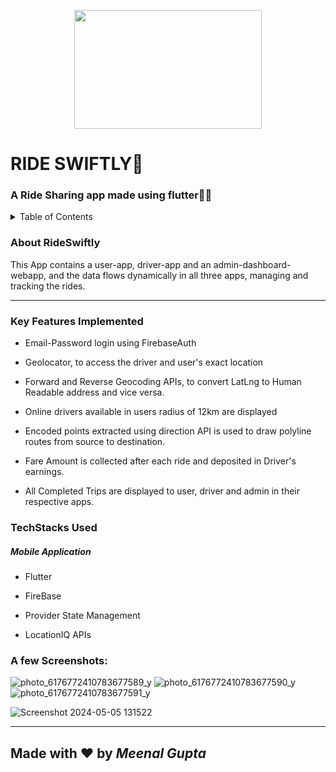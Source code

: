<p align="center">
<img src="https://img.freepik.com/free-vector/taxi-service-app-concept_23-2148471761.jpg?t=st=1714892994~exp=1714896594~hmac=b28b623c17400c299e802ebb8516f45472d30f5001ab006e69492a053e1547b6&w=996" align ="center" height="190" width="300" >
  </p>

<H1> RIDE SWIFTLY💙 </H1>
<H3> A Ride Sharing app made using flutter💙💫 </H3>

<details>
<summary>Table of Contents</summary>

- [Aim](#aim)
- [Tech Stack](#tech-stack)
- [Key Features](#key-features)
- [DemoVideo](#DemoVideo)
- [Screenshots](#screenshots)
</details>
<h3 name="aim">  About RideSwiftly </h3>
<p>This App contains a user-app,
  driver-app and an admin-dashboard-webapp, and the data flows dynamically in all three apps, managing and tracking the rides.</p>
<hr>
<h3 name="key-features"> Key Features Implemented </h3>
<ul>
    <li>
        <p>Email-Password login using FirebaseAuth</p>
    </li>
    <li>
        <p>Geolocator, to access the driver and user's exact location</p>
    </li>
    <li>
        <p>Forward and Reverse Geocoding APIs, to convert LatLng to Human Readable address and vice versa.</p>
    </li>
    <li>
        <p>Online drivers available in users radius of 12km are displayed</p>
    </li>
    <li>
        <p>Encoded points extracted using direction API is used to draw polyline routes from source to destination.</p>
    </li>
  <li>
        <p>Fare Amount is collected after each ride and deposited in Driver's earnings.</p>
    </li>
    <li>
        <p>All Completed Trips are displayed to user, driver and admin in their respective apps.</p>
    </li>
</ul>
<h3 name="tech-stack">TechStacks Used</h3>
<h5>Mobile Application</h5>
<ul>
    <li>
        <p>Flutter</p>
    </li>
    <li>
        <p>FireBase</p>
    </li>
    <li>
        <p>Provider State Management</p>
    </li>
    <li>
        <p>LocationIQ APIs</p>
    </li>
</ul>

<h3 name="screenshots">A few Screenshots:</h3>

![photo_6176772410783677589_y](https://github.com/heyharshiiii/RideSwiftly/assets/100566923/14d08b7d-1c6e-4919-bdcb-958b9d1c2adc)
![photo_6176772410783677590_y](https://github.com/heyharshiiii/RideSwiftly/assets/100566923/29d2cbc2-1b42-4a5a-b456-d316241dd053)
![photo_6176772410783677591_y](https://github.com/heyharshiiii/RideSwiftly/assets/100566923/75dac801-9f42-44f1-a0dd-ca9bc38b4c70)


![Screenshot 2024-05-05 131522](https://github.com/heyharshiiii/RideSwiftly/assets/100566923/aff32b75-788d-4067-a53c-4ef8772a583b)



<hr>

 <h2> Made with ❤️ by <I>Meenal Gupta</I> </h2>
